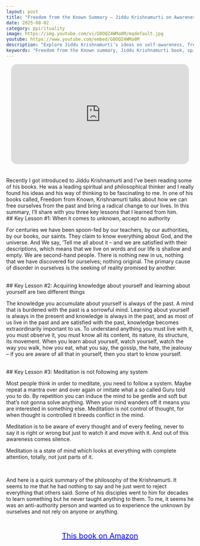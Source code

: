 ```yaml
---
layout: post
title: "Freedom from the Known Summary – Jiddu Krishnamurti on Awareness, Authority, and Meditation"
date: 2025-08-02
category: ppirituality
image: https://img.youtube.com/vi/G0OQZ4WMa8M/mqdefault.jpg
youtube: https://www.youtube.com/embed/G0OQZ4WMa8M
description: "Explore Jiddu Krishnamurti’s ideas on self-awareness, freedom from authority, and true meditation in Freedom from the Known."
keywords: "Freedom from the Known summary, Jiddu Krishnamurti book, spiritual awakening, meditation without system, self-awareness, Krishnamurti philosophy"
---
```


<div style="display: flex; justify-content: center; margin-bottom: 20px;">
  <div style="aspect-ratio: 16 / 9; width: 95%; max-width: 700px; position: relative;">
    <iframe 
      src="https://www.youtube.com/embed/G0OQZ4WMa8M"
      title="Freedom from the Known Summary – Jiddu Krishnamurti on Awareness, Authority, and Meditation"
      allowfullscreen
      frameborder="0"
      style="position: absolute; inset: 0; width: 100%; height: 100%; border-radius: 16px;">
    </iframe>
  </div>
</div>

<div style="height: 15px;"></div>
<!-- ..................................................................... -->
Recently I got introduced to Jiddu Krishnamurti and I’ve been reading some of his books. He was a leading spiritual and philosophical thinker and I really found his ideas and his way of thinking to be fascinating to me. In one of his books called, Freedom from Known, Krishnamurti talks about how we can free ourselves from the past and bring a radical change to our lives. In this summary, I’ll share with you three key lessons that I learned from him.


<br>
## Key Lesson #1: When it comes to unknown, accept no authority


For centuries we have been spoon-fed by our teachers, by our authorities, by our books, our saints. They claim to know everything about God, and the universe. And We say, ‘Tell me all about it –  and we are satisfied with their descriptions, which means that we live on words and our life is shallow and empty. We are second-hand people. There is nothing new in us, nothing that we have discovered for ourselves; nothing original. The primary cause of disorder in ourselves is the seeking of reality promised by another. 



<br>
## Key Lesson #2: Acquiring knowledge about yourself and learning about yourself are two different things


The knowledge you accumulate about yourself is always of the past. A mind that is burdened with the past is a sorrowful mind. Learning about yourself is always in the present and knowledge is always in the past, and as most of us live in the past and are satisfied with the past, knowledge becomes extraordinarily important to us. To understand anything you must live with it, you must observe it, you must know all its content, its nature, its structure, its movement. When you learn about yourself, watch yourself, watch the way you walk, how you eat, what you say, the gossip, the hate, the jealousy – if you are aware of all that in yourself, then you start to know yourself.



<br>
## Key Lesson #3: Meditation is not following any system


Most people think in order to meditate, you need to follow a system. Maybe repeat a mantra over and over again or imitate what a so called Guru told you to do. By repetition you can induce the mind to be gentle and soft but that’s not gonna solve anything. When your mind wanders off it means you are interested in something else. Meditation is not control of thought, for when thought is controlled it breeds conflict in the mind.

Meditation is to be aware of every thought and of every feeling, never to say it is right or wrong but just to watch it and move with it. And out of this awareness comes silence.

Meditation is a state of mind which looks at everything with complete attention, totally, not just parts of it.

<br>
 

And here is a quick summary of the philosophy of the Krishnamurti. It seems to me that he had nothing to say and he just went to reject everything that others said. Some of his disciples went to him for decades to learn something but he never taught anything to them. To me, it seems he was an anti-authority person and wanted us to experience the unknown by ourselves and not rely on anyone or anything. 



<br>
<p style="text-align: center;">
  <a href="https://amzn.to/468UGAt" target="_blank" style="color: blue; text-decoration: underline; font-size: 20px;">
    This book on Amazon
  </a>
</p>

